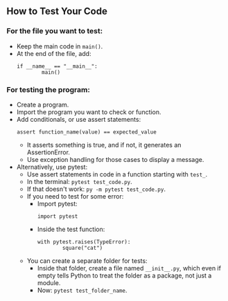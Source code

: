 ## How to Test Your Code

### For the file you want to test:

- Keep the main code in `main()`.
- At the end of the file, add:
    ```
    if __name__ == "__main__":
            main()
    ```
    
### For testing the program:

- Create a program.
- Import the program you want to check or function.
- Add conditionals, or use assert statements:
    ```
    assert function_name(value) == expected_value
    ```
    - It asserts something is true, and if not, it generates an AssertionError.
    - Use exception handling for those cases to display a message.
- Alternatively, use pytest:
    - Use assert statements in code in a function starting with `test_`.
    - In the terminal: `pytest test_code.py`.
    - If that doesn't work: `py -m pytest test_code.py`.
    - If you need to test for some error:
        - Import pytest:
            ```
            import pytest
            ```
        - Inside the test function:
            ```
            with pytest.raises(TypeError):
                    square("cat")
            ```
    - You can create a separate folder for tests:
        - Inside that folder, create a file named `__init__.py`, which even if empty tells Python to treat the folder as a package, not just a module.
        - Now: `pytest test_folder_name`.
